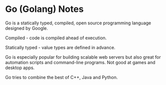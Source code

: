 
# Go (Golang) Notes

Go is a statically typed, compiled, open source programming language designed by Google.

Compiled - code is compiled ahead of execution.

Statically typed - value types are defined in advance.

Go is especially popular for building scalable web servers but also great for automation scripts and command-line programs.
Not good at games and desktop apps.

Go tries to combine the best of C++, Java and Python.

